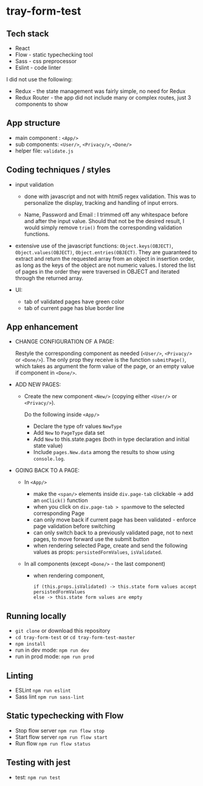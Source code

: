 # tray-form-test

## Tech stack

- React
- Flow - static typechecking tool
- Sass - css preprocessor
- Eslint - code linter

I did not use the following:
- Redux - the state management was fairly simple, no need for Redux
- Redux Router - the app did not include many or complex routes, just 3 components to show

## App structure

- main component : ```<App/>```
- sub components: ```<User/>```, ```<Privacy/>```, ```<Done/>```
- helper file: ```validate.js```

## Coding techniques / styles

- input validation 
  -  done with javascript and not with html5 regex validation. This was to personalize the display, tracking and handling of input errors.

  - Name, Password and Email : I trimmed off any whitespace before and after the input value.
  Should that not be the desired result, I would simply remove `trim()` from the corresponding validation functions.

- extensive use of the javascript functions: ```Object.keys(OBJECT)```, ```Object.values(OBJECT)```, ```Object.entries(OBJECT)```. They are guaranteed to extract and return the requested array from an object in insertion order, as long as the keys of the object are not numeric values.
I stored the list of pages in the order they were traversed in OBJECT and iterated through the returned array.

- UI: 
  - tab of validated pages have green color
  - tab of current page has blue border line 



## App enhancement
- CHANGE CONFIGURATION OF A PAGE:

  Restyle the corresponding component as needed (`<User/>`, `<Privacy/>` or `<Done/>`).
The only prop they receive is the function `submitPage()`, which takes as argument the form value of the page, or an empty value if component in `<Done/>`.

- ADD NEW PAGES:

  - Create the new component `<New/>` (copying either `<User/>` or `<Privacy/>`).

    Do the following inside `<App/>`
    - Declare the type ofr values `NewType`
    - Add `New` to `PageType` data set
    - Add `New` to this.state.pages (both in type declaration and initial state value)
    - Include `pages.New.data` among the results to show using `console.log`.

- GOING BACK TO A PAGE:

  - In `<App/>`
    - make the `<span/>` elements inside `div.page-tab` clickable -> add an `onClick()` function
    - when you click on `div.page-tab > span`move to the selected corresponding Page
    - can only move back if current page has been validated - enforce page validation before switching
    - can only switch back to a previously validated page, not to next pages, to move forward use the submit button
    - when rendering selected Page, create and send the following values as props: `persistedFormValues`, `isValidated`.

  - In all components (except `<Done/>` - the last component)
    - when rendering component, 
    
      ```
      if (this.props.isValidated) -> this.state form values accept persistedFormValues
      else -> this.state form values are empty
      ```

## Running locally

- `git clone` or download this repository
- `cd tray-form-test` or `cd tray-form-test-master`
- `npm install`
- run in dev mode: `npm run dev`
- run in prod mode: `npm run prod`


## Linting

- ESLint `npm run eslint`
- Sass lint `npm run sass-lint`


## Static typechecking with Flow

- Stop flow server `npm run flow stop`
- Start flow server `npm run flow start`
- Run flow `npm run flow status`

## Testing with jest

- test: `npm run test`